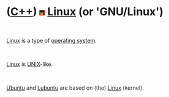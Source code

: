 



 

 

 

 

 

([C++](Cpp.htm)) ![Linux](PicLinux.png) [Linux](CppLinux.htm) (or 'GNU/Linux')
==============================================================================

 

[Linux](CppLinux.htm) is a type of [operating system](CppOs.htm).

 

[Linux](CppLinux.htm) is [UNIX](CppUnix.htm)-like.

 

[Ubuntu](CppUbuntu.htm) and [Lubuntu](CppLubuntu.htm) are based on (the)
[Linux](CppLinux.htm) (kernel).

 

 

 

 

 





 



